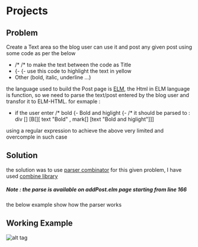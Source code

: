 # Projects
## Problem

Create a Text area so the blog user can use it and post any given post using some code as per the below
- /* /* to make the text between the code as Title
- {- {- use this code to highlight the text in yellow
- Other (bold, italic, underline ...)

the language used to build the Post page is [ELM](http://elm-lang.org), the Html in ELM language is function, so we need to parse the text/post entered by the blog user and transfor it to ELM-HTML.
for exmaple :
- if the user enter /* bold {- Bold and higlight {- /* it should be parsed to : div [] [B[][ text "Bold" , mark[] [text "Bold and higlight"]]]

using a regular expression to achieve the above very limited and overcomple in such case

## Solution
the solution was to use [parser combinator](https://en.wikipedia.org/wiki/Parser_combinator)
for this given problem, I have used [combine library](http://package.elm-lang.org/packages/Bogdanp/elm-combine/latest/Combine)

##### Note : the parse is available on addPost.elm page starting from line 166
the below example show how the parser works
## Working Example
![alt tag](https://i.stack.imgur.com/vSx2Y.png)

